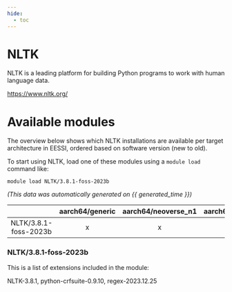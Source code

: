 ```yaml
---
hide:
  - toc
---
```


NLTK
====


NLTK is a leading platform for building Python programs to work with human language data.

https://www.nltk.org/
# Available modules


The overview below shows which NLTK installations are available per target architecture in EESSI, ordered based on software version (new to old).

To start using NLTK, load one of these modules using a `module load` command like:

```shell
module load NLTK/3.8.1-foss-2023b
```

*(This data was automatically generated on {{ generated_time }})*  

| |aarch64/generic|aarch64/neoverse_n1|aarch64/neoverse_v1|x86_64/generic|x86_64/amd/zen2|x86_64/amd/zen3|x86_64/amd/zen4|x86_64/intel/haswell|x86_64/intel/sapphire_rapids|x86_64/intel/skylake_avx512|
| :---: | :---: | :---: | :---: | :---: | :---: | :---: | :---: | :---: | :---: | :---: |
|NLTK/3.8.1-foss-2023b|x|x|x|x|x|x|x|x|-|x|


### NLTK/3.8.1-foss-2023b

This is a list of extensions included in the module:

NLTK-3.8.1, python-crfsuite-0.9.10, regex-2023.12.25